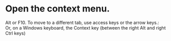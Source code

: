 # Open the context menu.

Alt or F10. To move to a different tab, use access keys or the arrow keys.: Or, on a Windows keyboard, the Context key (between the right Alt and right Ctrl keys)
